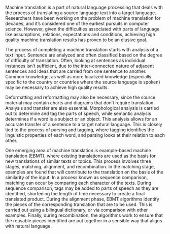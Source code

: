 Machine translation is a part of natural language processing that deals with the process of translating a source language text into a target language. Researchers have been working on the problem of machine translation for decades, and it’s considered one of the earliest pursuits in computer science. However, given the difficulties associated with parts of language like assumptions, relations, expectations and conditions, achieving high quality machine translation results has proven to be an elusive goal. 

The process of completing a machine translation starts with analysis of a text input. Sentence are analyzed and often classified based on the degree of difficulty of translation. Often, looking at sentences as individual instances isn’t sufficient, due to the inter-connected nature of adjacent sentences and ideas that are carried from one sentence to another. Common knowledge, as well as more localized knowledge (especially specific to the country or countries where the source language is spoken) may be necessary to achieve high quality results. 

Deformatting and reformatting may also be necessary, since the source material may contain charts and diagrams that don’t require translation. Analysis and transfer are also essential. Morphological analysis is carried out to determine and tag the parts of speech, while semantic analysis determines if a word is a subject or an object. This analysis allows for an accurate transfer of a sentence to a target natural language. This is closely tied to the process of parsing and tagging, where tagging identifies the linguistic properties of each word, and parsing looks at their relation to each other. 

One emerging area of machine translation is example-based machine translation (EBMT), where existing translations are used as the basis for new translations of similar texts or topics. This process involves three stages, matching, alignment, and recombination. In the matching stage, examples are found that will contribute to the translation on the basis of the similarity of the input. In a process known as sequence comparison, matching can occur by comparing each character of the texts. During sequence comparison, tags may be added to parts of speech as they are identified, shortening the length of time necessary to create a final translated product. During the alignment phase, EBMT algorithms identify the pieces of the corresponding translation that are to be used. This is carried out using a bilingual dictionary, or via comparison with other examples. Finally, during recombination, the algorithms work to ensure that the reusable pieces identified are put together in a sensible way that aligns with natural language. 
